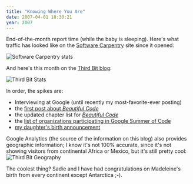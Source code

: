 ```yaml
---
title: "Knowing Where You Are"
date: 2007-04-01 18:30:21
year: 2007
---
```

End-of-the-month report time (while the baby is sleeping). Here's what traffic has looked like on the <a href="http://swc.scipy.org">Software Carpentry</a> site since it opened:

<img alt="Software Carpentry stats" id="image892" src="{{site.github.url}}/files/2007/04/swc_usage.png" />

And here's this month on the <a href="http://www.third-bit.com/blog">Third Bit blog</a>:

<img alt="Third Bit Stats" id="image893" src="{{site.github.url}}/files/2007/04/thirdbit_visits.png" />

In order, the spikes are:
<ul>
	<li>Interviewing at Google (until recently my most-favorite-ever posting)</li>
	<li>the <a href="http://www.third-bit.com//blog/archives/863.html">first post about <em>Beautiful Code</em></a></li>
	<li>the updated chapter list for <a href="http://www.third-bit.com//blog/archives/887.html"><em>Beautiful Code</em><em>
</em></a></li>
	<li>the <a href="http://www.third-bit.com//blog/archives/887.html">list of organizations participating in Google Summer of Code</a></li>
	<li><a href="http://www.third-bit.com//blog/archives/890.html">my daughter's birth announcement</a></li>
</ul>
Google Analytics (the source of the information on this blog) also provides geographic information; I know it's not 100% accurate, since it's not showing visitors from continental Africa or Mexico, but it's still pretty cool:
<img alt="Third Bit Geography" id="image894" src="{{site.github.url}}/files/2007/04/thirdbit_geog.png" />

The coolest thing? Sadie and I have had congratulations on Madeleine's birth from every continent except Antarctica ;-).
